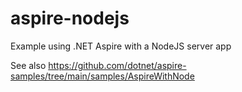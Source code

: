# aspire-nodejs

Example using .NET Aspire with a NodeJS server app

See also <https://github.com/dotnet/aspire-samples/tree/main/samples/AspireWithNode>
